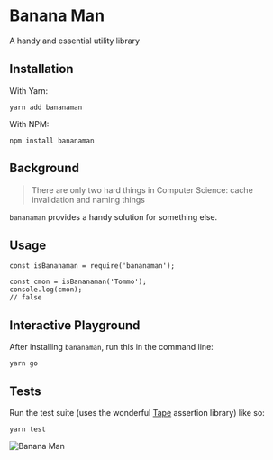 # Banana Man

A handy and essential utility library


## Installation
With Yarn:
```
yarn add bananaman
```

With NPM:
```
npm install bananaman
```

## Background
> There are only two hard things in Computer Science: cache invalidation and naming things

`bananaman` provides a handy solution for something else.

## Usage
```
const isBananaman = require('bananaman');

const cmon = isBananaman('Tommo');
console.log(cmon);
// false

```

## Interactive Playground

After installing `bananaman`, run this in the command line:
```
yarn go
```

## Tests

Run the test suite (uses the wonderful [Tape](https://github.com/substack/tape) assertion library) like so:

```
yarn test
```

![Banana Man](https://upload.wikimedia.org/wikipedia/en/a/aa/BananaMan_Introduction_Shot.JPG)
